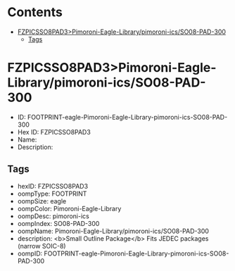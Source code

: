 



Contents
========

* [FZPICSSO8PAD3>Pimoroni-Eagle-Library/pimoroni-ics/SO08-PAD-300](#fzpicsso8pad3pimoroni-eagle-librarypimoroni-icsso08-pad-300)
	* [Tags](#tags)

# FZPICSSO8PAD3>Pimoroni-Eagle-Library/pimoroni-ics/SO08-PAD-300

- ID: FOOTPRINT-eagle-Pimoroni-Eagle-Library-pimoroni-ics-SO08-PAD-300
- Hex ID: FZPICSSO8PAD3
- Name: 
- Description: 

## Tags

- hexID: FZPICSSO8PAD3
- oompType: FOOTPRINT
- oompSize: eagle
- oompColor: Pimoroni-Eagle-Library
- oompDesc: pimoroni-ics
- oompIndex: SO08-PAD-300
- oompName: Pimoroni-Eagle-Library/pimoroni-ics/SO08-PAD-300
- description: &lt;b&gt;Small Outline Package&lt;/b&gt; Fits JEDEC packages (narrow SOIC-8)
- oompID: FOOTPRINT-eagle-Pimoroni-Eagle-Library-pimoroni-ics-SO08-PAD-300
